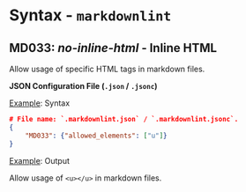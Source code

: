 # Syntax - `markdownlint`

## MD033: _no-inline-html_ - Inline HTML

Allow usage of specific HTML tags in markdown files.

**JSON Configuration File (`.json` / `.jsonc`)**

<u>Example</u>: Syntax

```json
# File name: `.markdownlint.json` / `.markdownlint.jsonc`.
{
    "MD033": {"allowed_elements": ["u"]}
}
```

<u>Example</u>: Output

Allow usage of `<u></u>` in markdown files.
